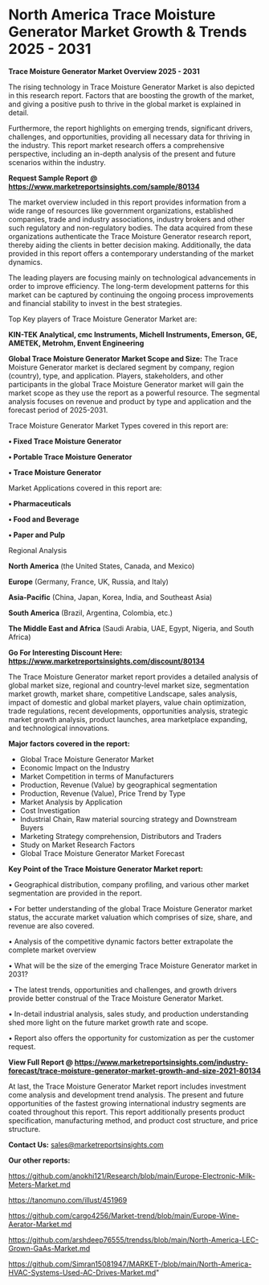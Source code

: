 # North America Trace Moisture Generator Market Growth & Trends 2025 - 2031

<Strong> Trace Moisture Generator Market Overview 2025 - 2031</strong>

The rising technology in Trace Moisture Generator Market is also depicted in this research report. Factors that are boosting the growth of the market, and giving a positive push to thrive in the global market is explained in detail.

Furthermore, the report highlights on emerging trends, significant drivers, challenges, and opportunities, providing all necessary data for thriving in the industry. This report market research offers a comprehensive perspective, including an in-depth analysis of the present and future scenarios within the industry.

<strong>Request Sample Report @ <a href=https://www.marketreportsinsights.com/sample/80134>https://www.marketreportsinsights.com/sample/80134</a></strong>

The market overview included in this report provides information from a wide range of resources like government organizations, established companies, trade and industry associations, industry brokers and other such regulatory and non-regulatory bodies. The data acquired from these organizations authenticate the Trace Moisture Generator research report, thereby aiding the clients in better decision making. Additionally, the data provided in this report offers a contemporary understanding of the market dynamics.

The leading players are focusing mainly on technological advancements in order to improve efficiency. The long-term development patterns for this market can be captured by continuing the ongoing process improvements and financial stability to invest in the best strategies.

Top Key players of Trace Moisture Generator Market are:

<strong>KIN-TEK Analytical, cmc Instruments, Michell Instruments, Emerson, GE, AMETEK, Metrohm, Envent Engineering</strong>

<strong><b>Global Trace Moisture Generator Market Scope and Size:</b></strong>
The Trace Moisture Generator market is declared segment by company, region (country), type, and application. Players, stakeholders, and other participants in the global Trace Moisture Generator market will gain the market scope as they use the report as a powerful resource. The segmental analysis focuses on revenue and product by type and application and the forecast period of 2025-2031.

Trace Moisture Generator Market Types covered in this report are:

<strong>• Fixed Trace Moisture Generator

• Portable Trace Moisture Generator

• Trace Moisture Generator</strong>

Market Applications covered in this report are:

<strong>• Pharmaceuticals

• Food and Beverage

• Paper and Pulp</strong> 

Regional Analysis

<strong>North America</strong> (the United States, Canada, and Mexico)

<strong>Europe</strong> (Germany, France, UK, Russia, and Italy)

<strong>Asia-Pacific</strong> (China, Japan, Korea, India, and Southeast Asia)

<strong>South America</strong> (Brazil, Argentina, Colombia, etc.)

<strong>The Middle East and Africa</strong> (Saudi Arabia, UAE, Egypt, Nigeria, and South Africa)

<strong>Go For Interesting Discount Here: <a href=https://www.marketreportsinsights.com/discount/80134>https://www.marketreportsinsights.com/discount/80134</a></strong>

The Trace Moisture Generator market report provides a detailed analysis of global market size, regional and country-level market size, segmentation market growth, market share, competitive Landscape, sales analysis, impact of domestic and global market players, value chain optimization, trade regulations, recent developments, opportunities analysis, strategic market growth analysis, product launches, area marketplace expanding, and technological innovations.

<strong><b>Major factors covered in the report:</b></strong>
<ul>
  <li>Global Trace Moisture Generator Market </li>
  <li>Economic Impact on the Industry</li>
  <li>Market Competition in terms of Manufacturers</li>
  <li>Production, Revenue (Value) by geographical segmentation</li>
  <li>Production, Revenue (Value), Price Trend by Type</li>
  <li>Market Analysis by Application</li>
  <li>Cost Investigation</li>
  <li>Industrial Chain, Raw material sourcing strategy and Downstream Buyers</li>
  <li>Marketing Strategy comprehension, Distributors and Traders</li>
  <li>Study on Market Research Factors</li>
  <li>Global Trace Moisture Generator Market Forecast</li>
</ul>

<strong><b>Key Point of the Trace Moisture Generator Market report:</b></strong>

• Geographical distribution, company profiling, and various other market segmentation are provided in the report.

• For better understanding of the global Trace Moisture Generator market status, the accurate market valuation which comprises of size, share, and revenue are also covered.

• Analysis of the competitive dynamic factors better extrapolate the complete market overview

• What will be the size of the emerging Trace Moisture Generator market in 2031?

• The latest trends, opportunities and challenges, and growth drivers provide better construal of the Trace Moisture Generator Market.

• In-detail industrial analysis, sales study, and production understanding shed more light on the future market growth rate and scope.

• Report also offers the opportunity for customization as per the customer request.

<strong><b>View Full Report @ <a href=https://www.marketreportsinsights.com/industry-forecast/trace-moisture-generator-market-growth-and-size-2021-80134>https://www.marketreportsinsights.com/industry-forecast/trace-moisture-generator-market-growth-and-size-2021-80134</a></b></strong>


At last, the Trace Moisture Generator Market report includes investment come analysis and development trend analysis. The present and future opportunities of the fastest growing international industry segments are coated throughout this report. This report additionally presents product specification, manufacturing method, and product cost structure, and price structure.

<strong>Contact Us:</strong>
sales@marketreportsinsights.com

<strong>Our other reports:</strong>

<a href=https://github.com/anokhi121/Research/blob/main/Europe-Electronic-Milk-Meters-Market.md>https://github.com/anokhi121/Research/blob/main/Europe-Electronic-Milk-Meters-Market.md</a>

<a href=https://tanomuno.com/illust/451969>https://tanomuno.com/illust/451969</a>

<a href=https://github.com/cargo4256/Market-trend/blob/main/Europe-Wine-Aerator-Market.md>https://github.com/cargo4256/Market-trend/blob/main/Europe-Wine-Aerator-Market.md</a>

<a href=https://github.com/arshdeep76555/trendss/blob/main/North-America-LEC-Grown-GaAs-Market.md>https://github.com/arshdeep76555/trendss/blob/main/North-America-LEC-Grown-GaAs-Market.md</a>

<a href=https://github.com/Simran15081947/MARKET-/blob/main/North-America-HVAC-Systems-Used-AC-Drives-Market.md>https://github.com/Simran15081947/MARKET-/blob/main/North-America-HVAC-Systems-Used-AC-Drives-Market.md</a>"
